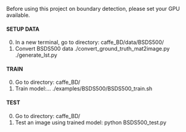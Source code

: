 Before using this project on boundary detection, please set your GPU available.

#### SETUP DATA
0. In a new terminal, go to directory: caffe_BD/data/BSDS500/
0. Convert BSDS500 data
  ./convert_ground_truth_mat2image.py
  ./generate_lst.py

#### TRAIN
0. Go to directory: caffe_BD/
0. Train model:...
  ./examples/BSDS500/BSDS500_train.sh

#### TEST
0. Go to directory: caffe_BD/
0. Test an image using trained model:
  python BSDS500_test.py
